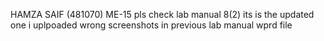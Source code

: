 HAMZA SAIF (481070) ME-15
pls check lab manual 8(2) its is the updated one 
i uplpoaded wrong screenshots in previous lab manual wprd file
